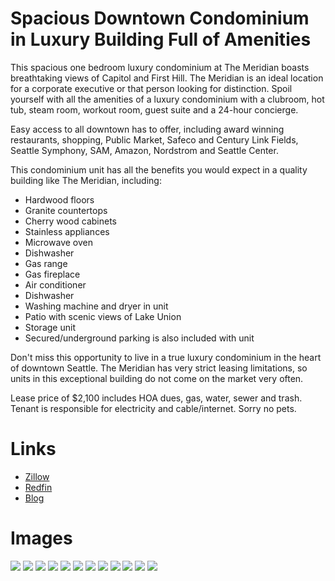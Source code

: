 # Spacious Downtown Condominium in Luxury Building Full of Amenities

This spacious one bedroom luxury condominium at The Meridian boasts breathtaking views of Capitol and First Hill. The Meridian is an ideal location for a corporate executive or that person looking for distinction. Spoil yourself with all the amenities of a luxury condominium with a clubroom, hot tub, steam room, workout room, guest suite and a 24-hour concierge.

Easy access to all downtown has to offer, including award winning restaurants, shopping, Public Market, Safeco and Century Link Fields, Seattle Symphony, SAM, Amazon, Nordstrom and Seattle Center.

This condominium unit has all the benefits you would expect in a quality building like The Meridian, including:

* Hardwood floors
* Granite countertops
* Cherry wood cabinets
* Stainless appliances
* Microwave oven
* Dishwasher
* Gas range
* Gas fireplace
* Air conditioner
* Dishwasher
* Washing machine and dryer in unit
* Patio with scenic views of Lake Union
* Storage unit
* Secured/underground parking is also included with unit

Don't miss this opportunity to live in a true luxury condominium in the heart of downtown Seattle. The Meridian has very strict leasing limitations, so units in this exceptional building do not come on the market very often.

Lease price of $2,100 includes HOA dues, gas, water, sewer and trash. Tenant is responsible for electricity and cable/internet. Sorry no pets.

# Links
* [Zillow](https://www.zillow.com/homedetails/1420-Terry-Ave-UNIT-1405-Seattle-WA-98101/60762418_zpid/?view=public)
* [Redfin](https://www.redfin.com/WA/Seattle/1420-Terry-Ave-98101/unit-1405/home/32692)
* [Blog](http://meridiancondorental.blogspot.com/)

# Images
![](img/1.jpg)
![](img/2.jpg)
![](img/3.jpg)
![](img/4.jpg)
![](img/5.jpg)
![](img/6.jpg)
![](img/7.jpg)
![](img/8.jpg)
![](img/9.jpg)
![](img/10.jpg)
![](img/11.jpg)
![](img/12.jpg)

